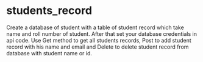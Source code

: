 # students_record
Create a database of student with a table of student record which take name and roll number of student.
After that set your database credentials in api code.
Use Get method to get all students records, Post to add student record with his name and email and Delete to delete student record from database with student name or id.
